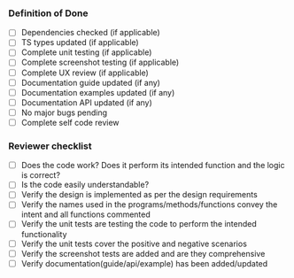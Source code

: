### Definition of Done

- [ ] Dependencies checked (if applicable)
- [ ] TS types updated (if applicable)
- [ ] Complete unit testing (if applicable)
- [ ] Complete screenshot testing (if applicable)
- [ ] Complete UX review (if applicable)
- [ ] Documentation guide updated (if any)
- [ ] Documentation examples updated (if any)
- [ ] Documentation API updated (if any)
- [ ] No major bugs pending
- [ ] Complete self code review

### Reviewer checklist

- [ ] Does the code work? Does it perform its intended function and the logic is correct?
- [ ] Is the code easily understandable?
- [ ] Verify the design is implemented as per the design requirements
- [ ] Verify the names used in the programs/methods/functions convey the intent and all functions commented
- [ ] Verify the unit tests are testing the code to perform the intended functionality
- [ ] Verify the unit tests cover the positive and negative scenarios
- [ ] Verify the screenshot tests are added and are they comprehensive
- [ ] Verify documentation(guide/api/example) has been added/updated
